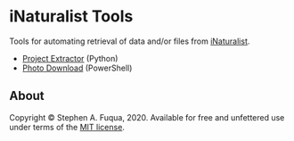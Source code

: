 # iNaturalist Tools

Tools for automating retrieval of data and/or files from [iNaturalist](https://www.inaturalist.org).

* [Project Extractor](inat_project_extractor) (Python)
* [Photo Download](photo_download) (PowerShell)

## About

Copyright &copy; Stephen A. Fuqua, 2020. Available for free and unfettered use
under terms of the [MIT license](license).